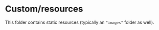 # Custom/resources

This folder contains static resources (typically an `"images"` folder as well).
